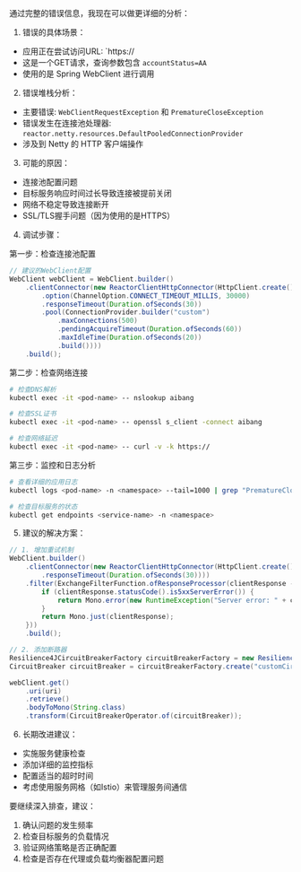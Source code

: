 通过完整的错误信息，我现在可以做更详细的分析：

1. 错误的具体场景：
- 应用正在尝试访问URL: `https://
- 这是一个GET请求，查询参数包含 `accountStatus=AA`
- 使用的是 Spring WebClient 进行调用

2. 错误堆栈分析：
- 主要错误: `WebClientRequestException` 和 `PrematureCloseException`
- 错误发生在连接池处理器: `reactor.netty.resources.DefaultPooledConnectionProvider`
- 涉及到 Netty 的 HTTP 客户端操作

3. 可能的原因：
- 连接池配置问题
- 目标服务响应时间过长导致连接被提前关闭
- 网络不稳定导致连接断开
- SSL/TLS握手问题（因为使用的是HTTPS）

4. 调试步骤：

第一步：检查连接池配置
```java
// 建议的WebClient配置
WebClient webClient = WebClient.builder()
    .clientConnector(new ReactorClientHttpConnector(HttpClient.create()
        .option(ChannelOption.CONNECT_TIMEOUT_MILLIS, 30000)
        .responseTimeout(Duration.ofSeconds(30))
        .pool(ConnectionProvider.builder("custom")
            .maxConnections(500)
            .pendingAcquireTimeout(Duration.ofSeconds(60))
            .maxIdleTime(Duration.ofSeconds(20))
            .build())))
    .build();
```

第二步：检查网络连接
```bash
# 检查DNS解析
kubectl exec -it <pod-name> -- nslookup aibang

# 检查SSL证书
kubectl exec -it <pod-name> -- openssl s_client -connect aibang

# 检查网络延迟
kubectl exec -it <pod-name> -- curl -v -k https://
```

第三步：监控和日志分析
```bash
# 查看详细的应用日志
kubectl logs <pod-name> -n <namespace> --tail=1000 | grep "PrematureCloseException"

# 检查目标服务的状态
kubectl get endpoints <service-name> -n <namespace>
```

5. 建议的解决方案：

```java
// 1. 增加重试机制
WebClient.builder()
    .clientConnector(new ReactorClientHttpConnector(HttpClient.create()
        .responseTimeout(Duration.ofSeconds(30))))
    .filter(ExchangeFilterFunction.ofResponseProcessor(clientResponse -> {
        if (clientResponse.statusCode().is5xxServerError()) {
            return Mono.error(new RuntimeException("Server error: " + clientResponse.statusCode()));
        }
        return Mono.just(clientResponse);
    }))
    .build();

// 2. 添加断路器
Resilience4JCircuitBreakerFactory circuitBreakerFactory = new Resilience4JCircuitBreakerFactory();
CircuitBreaker circuitBreaker = circuitBreakerFactory.create("customCircuitBreaker");

webClient.get()
    .uri(uri)
    .retrieve()
    .bodyToMono(String.class)
    .transform(CircuitBreakerOperator.of(circuitBreaker));
```

6. 长期改进建议：
- 实施服务健康检查
- 添加详细的监控指标
- 配置适当的超时时间
- 考虑使用服务网格（如Istio）来管理服务间通信

要继续深入排查，建议：
1. 确认问题的发生频率
2. 检查目标服务的负载情况
3. 验证网络策略是否正确配置
4. 检查是否存在代理或负载均衡器配置问题

